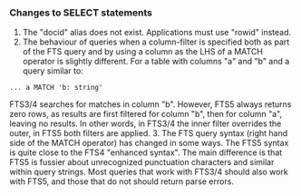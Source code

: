 ### Changes to SELECT statements


1. The "docid" alias does not exist. Applications must use "rowid"
 instead.
2. The behaviour of queries when a column\-filter is specified both as
 part of the FTS query and by using a column as the LHS of a MATCH
 operator is slightly different. For a table with columns "a" and "b"
 and a query similar to:



```
... a MATCH 'b: string'

```

FTS3/4 searches for matches in column "b". However, FTS5 always
 returns zero rows, as results are first filtered for column "b", then
 for column "a", leaving no results. In other words, in FTS3/4 the
 inner filter overrides the outer, in FTS5 both filters are applied.
3. The FTS query syntax (right hand side of the MATCH operator) has
 changed in some ways. The FTS5 syntax is quite close to the FTS4
 "enhanced syntax". The main difference is that FTS5 is fussier
 about unrecognized punctuation characters and similar within query
 strings. Most queries that work with FTS3/4 should also work with
 FTS5, and those that do not should return parse errors.



